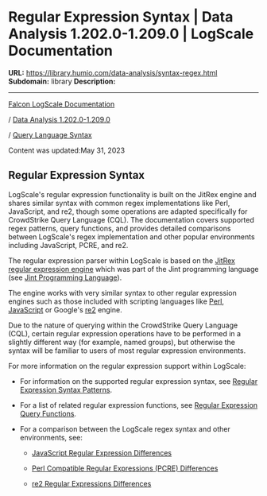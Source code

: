 # Regular Expression Syntax | Data Analysis 1.202.0-1.209.0 | LogScale Documentation

**URL:** https://library.humio.com/data-analysis/syntax-regex.html
**Subdomain:** library
**Description:** 

---

[Falcon LogScale Documentation](https://library.humio.com)

/ [Data Analysis 1.202.0-1.209.0](data-analysis-docs.html)

/ [Query Language Syntax](syntax.html)

Content was updated:May 31, 2023

## Regular Expression Syntax

LogScale's regular expression functionality is built on the JitRex engine and shares similar syntax with common regex implementations like Perl, JavaScript, and re2, though some operations are adapted specifically for CrowdStrike Query Language (CQL). The documentation covers supported regex patterns, query functions, and provides detailed comparisons between LogScale's regex implementation and other popular environments including JavaScript, PCRE, and re2. 

The regular expression parser within LogScale is based on the [JitRex regular expression engine](https://github.com/humio/JitRex) which was part of the Jint programming language (see [Jint Programming Language](http://jint.sourceforge.net/)). 

The engine works with very similar syntax to other regular expression engines such as those included with scripting languages like [Perl](https://perldoc.perl.org/perlre), [JavaScript](https://developer.mozilla.org/en-US/docs/Web/JavaScript/Guide/Regular_Expressions) or Google's [re2](https://github.com/google/re2/wiki/Syntax) engine. 

Due to the nature of querying within the CrowdStrike Query Language (CQL), certain regular expression operations have to be performed in a slightly different way (for example, named groups), but otherwise the syntax will be familiar to users of most regular expression environments. 

For more information on the regular expression support within LogScale: 

  * For information on the supported regular expression syntax, see [Regular Expression Syntax Patterns](syntax-regex-syntax.html "Regular Expression Syntax Patterns"). 

  * For a list of related regular expression functions, see [Regular Expression Query Functions](functions-regular-expression.html "Regular Expression Query Functions"). 

  * For a comparison between the LogScale regex syntax and other environments, see: 

    * [JavaScript Regular Expression Differences](syntax-regex-diffs.html#syntax-regex-diffs-js "JavaScript Regular Expression Differences")

    * [Perl Compatible Regular Expressions (PCRE) Differences](syntax-regex-diffs.html#syntax-regex-diffs-pcre "Perl Compatible Regular Expressions \(PCRE\) Differences")

    * [re2 Regular Expressions Differences](syntax-regex-diffs.html#syntax-regex-diffs-re2 "re2 Regular Expressions Differences")
